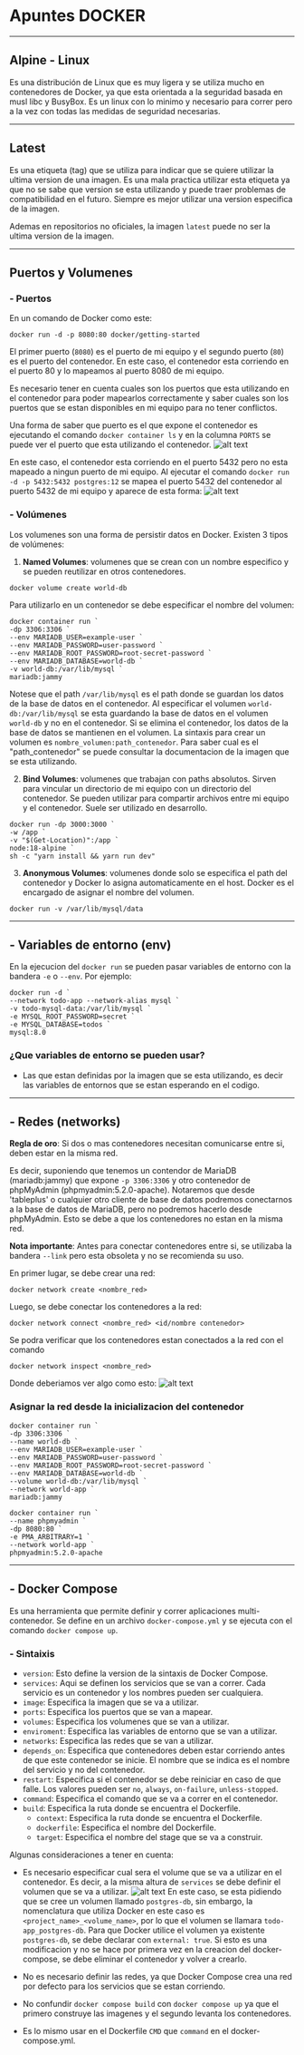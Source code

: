 # Apuntes DOCKER

---

## Alpine - Linux

Es una distribución de Linux que es muy ligera y se utiliza mucho en contenedores de Docker, ya que esta orientada a la seguridad basada en musl libc y BusyBox. Es un linux con lo minimo y necesario para correr pero a la vez con todas las medidas de seguridad necesarias.

---

## Latest

Es una etiqueta (tag) que se utiliza para indicar que se quiere utilizar la ultima version de una imagen. Es una mala practica utilizar esta etiqueta ya que no se sabe que version se esta utilizando y puede traer problemas de compatibilidad en el futuro. Siempre es mejor utilizar una version especifica de la imagen.

Ademas en repositorios no oficiales, la imagen `latest` puede no ser la ultima version de la imagen.

---

## Puertos y Volumenes

### - Puertos

En un comando de Docker como este:
    
```
docker run -d -p 8080:80 docker/getting-started
```

El primer puerto (`8080`) es el puerto de mi equipo y el segundo puerto (`80`) es el puerto del contenedor. En este caso, el contenedor esta corriendo en el puerto 80 y lo mapeamos al puerto 8080 de mi equipo. 

Es necesario tener en cuenta cuales son los puertos que esta utilizando en el contenedor para poder mapearlos correctamente y saber cuales son los puertos que se estan disponibles en mi equipo para no tener conflictos.

Una forma de saber que puerto es el que expone el contenedor es ejecutando el comando `docker container ls` y en la columna `PORTS` se puede ver el puerto que esta utilizando el contenedor.
![alt text](image-2.png)

En este caso, el contenedor esta corriendo en el puerto 5432 pero no esta mapeado a ningun puerto de mi equipo. Al ejecutar el comando `docker run -d -p 5432:5432 postgres:12` se mapea el puerto 5432 del contenedor al puerto 5432 de mi equipo y aparece de esta forma:
![alt text](image-3.png)

### - Volúmenes

Los volumenes son una forma de persistir datos en Docker. Existen 3 tipos de volúmenes:

1. **Named Volumes**: volumenes que se crean con un nombre especifico y se pueden reutilizar en otros contenedores.
```
docker volume create world-db
```
Para utilizarlo en un contenedor se debe especificar el nombre del volumen:
```
docker container run `
-dp 3306:3306 `
--env MARIADB_USER=example-user `
--env MARIADB_PASSWORD=user-password `
--env MARIADB_ROOT_PASSWORD=root-secret-password `
--env MARIADB_DATABASE=world-db `
-v world-db:/var/lib/mysql `
mariadb:jammy
```
Notese que el path `/var/lib/mysql` es el path donde se guardan los datos de la base de datos en el contenedor. Al especificar el volumen `world-db:/var/lib/mysql` se esta guardando la base de datos en el volumen `world-db` y no en el contenedor. Si se elimina el contenedor, los datos de la base de datos se mantienen en el volumen. La sintaxis para crear un volumen es `nombre_volumen:path_contenedor`. Para saber cual es el "path_contenedor" se puede consultar la documentacion de la imagen que se esta utilizando.

2. **Bind Volumes**: volumenes que trabajan con paths absolutos. Sirven para vincular un directorio de mi equipo con un directorio del contenedor. Se pueden utilizar para compartir archivos entre mi equipo y el contenedor. Suele ser utilizado en desarrollo.
```
docker run -dp 3000:3000 `
-w /app `
-v "$(Get-Location)":/app `
node:18-alpine `
sh -c "yarn install && yarn run dev"
```

3. **Anonymous Volumes**: volumenes donde solo se especifica el path del contenedor y Docker lo asigna automaticamente en el host. Docker es el encargado de asignar el nombre del volumen.
```
docker run -v /var/lib/mysql/data
```

---

## - Variables de entorno (env)

En la ejecucion del `docker run` se pueden pasar variables de entorno con la bandera `-e` o `--env`. Por ejemplo:

```
docker run -d `
--network todo-app --network-alias mysql `
-v todo-mysql-data:/var/lib/mysql `
-e MYSQL_ROOT_PASSWORD=secret `
-e MYSQL_DATABASE=todos `
mysql:8.0
```

### ¿Que variables de entorno se pueden usar?

- Las que estan definidas por la imagen que se esta utilizando, es decir las variables de entornos que se estan esperando en el codigo.

---

## - Redes (networks)

**Regla de oro**: Si dos o mas contenedores necesitan comunicarse entre si, deben estar en la misma red. 

Es decir, suponiendo que tenemos un contendor de MariaDB (mariadb:jammy) que expone `-p 3306:3306` y otro contenedor de phpMyAdmin (phpmyadmin:5.2.0-apache). Notaremos que desde 'tableplus' o cualquier otro cliente de base de datos podremos conectarnos a la base de datos de MariaDB, pero no podremos hacerlo desde phpMyAdmin. Esto se debe a que los contenedores no estan en la misma red. 

**Nota importante**: Antes para conectar contenedores entre si, se utilizaba la bandera `--link` pero esta obsoleta y no se recomienda su uso.

En primer lugar, se debe crear una red:
```
docker network create <nombre_red>
```

Luego, se debe conectar los contenedores a la red:
```
docker network connect <nombre_red> <id/nombre contenedor>
```
Se podra verificar que los contenedores estan conectados a la red con el comando 
```
docker network inspect <nombre_red>
```
Donde deberiamos ver algo como esto:
![alt text](image-4.png)

### Asignar la red desde la inicializacion del contenedor
```
docker container run `
-dp 3306:3306 `
--name world-db ` 
--env MARIADB_USER=example-user `
--env MARIADB_PASSWORD=user-password `
--env MARIADB_ROOT_PASSWORD=root-secret-password `
--env MARIADB_DATABASE=world-db `
--volume world-db:/var/lib/mysql `
--network world-app `
mariadb:jammy
```
```
docker container run `
--name phpmyadmin `
-dp 8080:80 `
-e PMA_ARBITRARY=1 `
--network world-app `
phpmyadmin:5.2.0-apache
```

---

## - Docker Compose

Es una herramienta que permite definir y correr aplicaciones multi-contenedor. Se define en un archivo `docker-compose.yml` y se ejecuta con el comando `docker compose up`.

### - Sintaixis

- `version`: Esto define la version de la sintaxis de Docker Compose. 
- `services`: Aqui se definen los servicios que se van a correr. Cada servicio es un contenedor y los nombres pueden ser cualquiera.
- `image`: Especifica la imagen que se va a utilizar.
- `ports`: Especifica los puertos que se van a mapear.
- `volumes`: Especifica los volumenes que se van a utilizar.
- `enviroment`: Especifica las variables de entorno que se van a utilizar.
- `networks`: Especifica las redes que se van a utilizar.
- `depends_on`: Especifica que contenedores deben estar corriendo antes de que este contenedor se inicie. El nombre que se indica es el nombre del servicio y no del contenedor.
- `restart`: Especifica si el contenedor se debe reiniciar en caso de que falle. Los valores pueden ser `no`, `always`, `on-failure`, `unless-stopped`.
- `command`: Especifica el comando que se va a correr en el contenedor.
- `build`: Especifica la ruta donde se encuentra el Dockerfile.
    - `context`: Especifica la ruta donde se encuentra el Dockerfile.
    - `dockerfile`: Especifica el nombre del Dockerfile.
    - `target`: Especifica el nombre del stage que se va a construir.

Algunas consideraciones a tener en cuenta:
- Es necesario especificar cual sera el volume que se va a utilizar en el contenedor. Es decir, a la misma altura de `services` se debe definir el volumen que se va a utilizar.
![alt text](image-5.png)
En este caso, se esta pidiendo que se cree un volumen llamado `postgres-db`, sin embargo, la nomenclatura que utiliza Docker en este caso es `<project_name>_<volume_name>`, por lo que el volumen se llamara `todo-app_postgres-db`.
Para que Docker utilice el volumen ya existente `postgres-db`, se debe declarar con `external: true`. Si esto es una modificacion y no se hace por primera vez en la creacion del docker-compose, se debe eliminar el contenedor y volver a crearlo.

- No es necesario definir las redes, ya que Docker Compose crea una red por defecto para los servicios que se estan corriendo. 

- No confundir `docker compose build` con `docker compose up` ya que el primero construye las imagenes y el segundo levanta los contenedores.

- Es lo mismo usar en el Dockerfile `CMD` que `command` en el docker-compose.yml. 
